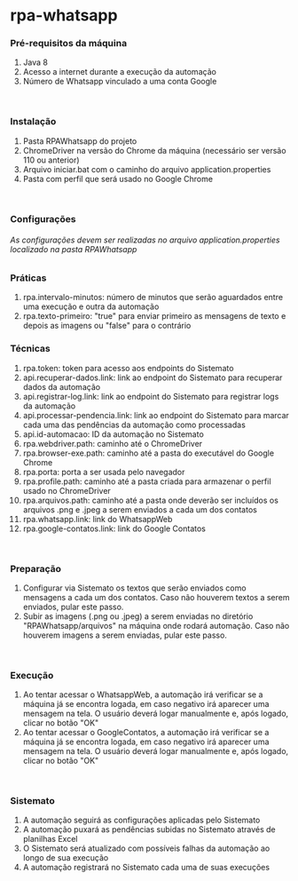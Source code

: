 # rpa-whatsapp

### Pré-requisitos da máquina
1) Java 8
2) Acesso a internet durante a execução da automação
3) Número de Whatsapp vinculado a uma conta Google

<br>

### Instalação
1) Pasta RPAWhatsapp do projeto
2) ChromeDriver na versão do Chrome da máquina (necessário ser versão 110 ou anterior)
3) Arquivo iniciar.bat com o caminho do arquivo application.properties
4) Pasta com perfil que será usado no Google Chrome

<br>

### Configurações
###### As configurações devem ser realizadas no arquivo application.properties localizado na pasta RPAWhatsapp
### Práticas
1) rpa.intervalo-minutos: número de minutos que serão aguardados entre uma execução e outra da automação
2) rpa.texto-primeiro: "true" para enviar primeiro as mensagens de texto e depois as imagens ou "false" para o contrário
### Técnicas
1) rpa.token: token para acesso aos endpoints do Sistemato
2) api.recuperar-dados.link: link ao endpoint do Sistemato para recuperar dados da automação
3) api.registrar-log.link: link ao endpoint do Sistemato para registrar logs da automação
4) api.processar-pendencia.link: link ao endpoint do Sistemato para marcar cada uma das pendências da automação como processadas
5) api.id-automacao: ID da automação no Sistemato
6) rpa.webdriver.path: caminho até o ChromeDriver
7) rpa.browser-exe.path: caminho até a pasta do executável do Google Chrome 
8) rpa.porta: porta a ser usada pelo navegador 
9) rpa.profile.path: caminho até a pasta criada para armazenar o perfil usado no ChromeDriver 
10) rpa.arquivos.path: caminho até a pasta onde deverão ser incluídos os arquivos .png e .jpeg a serem enviados a cada um dos contatos 
11) rpa.whatsapp.link: link do WhatsappWeb 
12) rpa.google-contatos.link: link do Google Contatos

<br>

### Preparação
1) Configurar via Sistemato os textos que serão enviados como mensagens a cada um dos contatos. Caso não houverem textos a serem enviados, pular este passo.
2) Subir as imagens (.png ou .jpeg) a serem enviadas no diretório "RPAWhatsapp/arquivos" na máquina onde rodará automação. Caso não houverem imagens a serem enviadas, pular este passo.

<br>

### Execução
1) Ao tentar acessar o WhatsappWeb, a automação irá verificar se a máquina já se encontra logada, em caso negativo irá aparecer uma mensagem na tela. O usuário deverá logar manualmente e, após logado, clicar no botão "OK"
2) Ao tentar acessar o GoogleContatos, a automação irá verificar se a máquina já se encontra logada, em caso negativo irá aparecer uma mensagem na tela. O usuário deverá logar manualmente e, após logado, clicar no botão "OK"

<br>

### Sistemato
1) A automação seguirá as configurações aplicadas pelo Sistemato
2) A automação puxará as pendências subidas no Sistemato através de planilhas Excel
3) O Sistemato será atualizado com possíveis falhas da automação ao longo de sua execução
4) A automação registrará no Sistemato cada uma de suas execuções